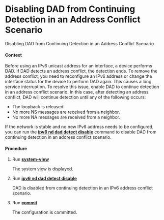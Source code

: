 Disabling DAD from Continuing Detection in an Address Conflict Scenario
=======================================================================

Disabling DAD from Continuing Detection in an Address Conflict Scenario

#### Context

Before using an IPv6 unicast address for an interface, a device performs DAD. If DAD detects an address conflict, the detection ends. To remove the address conflict, you need to reconfigure an IPv6 address or change the interface status for the device to perform DAD again. This causes a long service interruption. To resolve this issue, enable DAD to continue detection in an address conflict scenario. In this case, after detecting an address conflict, DAD will continue detection until any of the following occurs:

* The loopback is released.
* No more NS messages are received from a neighbor.
* No more NA messages are received from a neighbor.

If the network is stable and no new IPv6 address needs to be configured, you can run the [**ipv6 nd dad detect disable**](cmdqueryname=ipv6+nd+dad+detect+disable) command to disable DAD from continuing detection in an address conflict scenario.


#### Procedure

1. Run [**system-view**](cmdqueryname=system-view)
   
   
   
   The system view is displayed.
2. Run [**ipv6 nd dad detect disable**](cmdqueryname=ipv6+nd+dad+detect+disable)
   
   
   
   DAD is disabled from continuing detection in an IPv6 address conflict scenario.
3. Run [**commit**](cmdqueryname=commit)
   
   
   
   The configuration is committed.